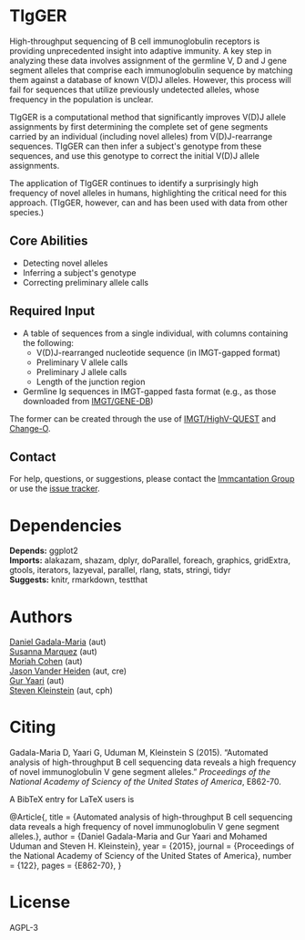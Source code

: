 # TIgGER #

High-throughput sequencing of B cell immunoglobulin receptors is providing unprecedented insight into adaptive immunity. A key step in analyzing these data involves assignment of the germline V, D and J gene segment alleles that comprise each immunoglobulin sequence by matching them against a database of known V(D)J alleles. However, this process will fail for sequences that utilize previously undetected alleles, whose frequency in the population is unclear.

TIgGER is a computational method that significantly improves V(D)J allele assignments by first determining the complete set of gene segments carried by an individual (including novel alleles) from V(D)J-rearrange sequences. TIgGER can then infer a subject's genotype from these sequences, and use this genotype to correct the initial V(D)J allele assignments.

The application of TIgGER continues to identify a surprisingly high frequency of novel alleles in humans, highlighting the critical need for this approach. (TIgGER, however, can and has been used with data from other species.)

## Core Abilities ##

* Detecting novel alleles
* Inferring a subject's genotype
* Correcting preliminary allele calls

## Required Input ##

* A table of sequences from a single individual, with columns containing the following:
    * V(D)J-rearranged nucleotide sequence (in IMGT-gapped format)
    * Preliminary V allele calls
    * Preliminary J allele calls
    * Length of the junction region
* Germline Ig sequences in IMGT-gapped fasta format (e.g., as those downloaded from [IMGT/GENE-DB](http://www.imgt.org/genedb))

The former can be created through the use of [IMGT/HighV-QUEST](http://www.imgt.org) and [Change-O](http://changeo.readthedocs.io).

## Contact ##

For help, questions, or suggestions, please contact the [Immcantation Group](mailto:immcantation@googlegroups.com) or use the [issue tracker](https://bitbucket.org/kleinstein/tigger/issues?status=new&status=open).


# Dependencies

**Depends:** ggplot2  
**Imports:** alakazam, shazam, dplyr, doParallel, foreach, graphics, gridExtra, gtools, iterators, lazyeval, parallel, rlang, stats, stringi, tidyr  
**Suggests:** knitr, rmarkdown, testthat


# Authors

[Daniel Gadala-Maria](mailto:daniel.gadala-maria@yale.edu) (aut)  
[Susanna Marquez](mailto:susanna.marquez@yale.edu) (aut)  
[Moriah Cohen](mailto:moriah.cohen@biu.ac.il) (aut)  
[Jason Vander Heiden](mailto:jason.vanderheiden@gmail.com) (aut, cre)  
[Gur Yaari](mailto:gur.yaari@biu.ac.il) (aut)  
[Steven Kleinstein](mailto:steven.kleinstein@yale.edu) (aut, cph)


# Citing


Gadala-Maria D, Yaari G, Uduman M, Kleinstein S (2015). “Automated analysis of high-throughput B cell sequencing data reveals a high
frequency of novel immunoglobulin V gene segment alleles.” _Proceedings of the National Academy of Sciency of the United States of
America_, E862-70.

A BibTeX entry for LaTeX users is

  @Article{,
    title = {Automated analysis of high-throughput B cell sequencing data
         reveals a high frequency of novel immunoglobulin V gene segment
         alleles.},
    author = {Daniel Gadala-Maria and Gur Yaari and Mohamed Uduman and Steven H. Kleinstein},
    year = {2015},
    journal = {Proceedings of the National Academy of Sciency of the United
         States of America},
    number = {122},
    pages = {E862-70},
  }



# License

AGPL-3
